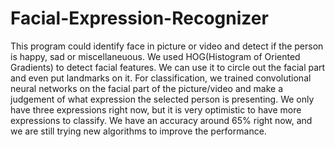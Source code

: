 # Facial-Expression-Recognizer
This program could identify face in picture or video and detect if the person is happy, sad or miscellaneuous.
We used HOG(Histogram of Oriented Gradients) to detect facial features. We can use it to circle out the facial part and even put landmarks on it.
For classification, we trained convolutional neural networks on the facial part of the picture/video and make a judgement of what expression the selected person is presenting. We only have three expressions right now, but it is very optimistic to have more expressions to classify. We have an accuracy around 65% right now, and we are still trying new algorithms to improve the performance.
